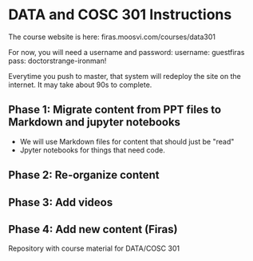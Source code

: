 # DATA and COSC 301 Instructions

The course website is here: firas.moosvi.com/courses/data301

For now, you will need a username and password:
username: guestfiras
pass: doctorstrange-ironman!

Everytime you push to master, that system will redeploy the site on the internet.
It may take about 90s to complete.

## Phase 1: Migrate content from PPT files to Markdown and jupyter notebooks

- We will use Markdown files for content that should just be "read"
- Jpyter notebooks for things that need code.

## Phase 2: Re-organize content 

## Phase 3: Add videos

## Phase 4: Add new content (Firas)
Repository with course material for DATA/COSC 301

